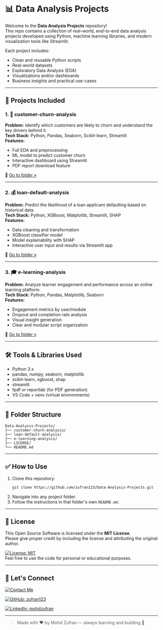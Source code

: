 # 📊 Data Analysis Projects

Welcome to the **Data Analysis Projects** repository!  
This repo contains a collection of real-world, end-to-end data analysis projects developed using Python, machine learning libraries, and modern visualization tools like Streamlit.

Each project includes:
- Clean and reusable Python scripts  
- Real-world datasets  
- Exploratory Data Analysis (EDA)  
- Visualizations and/or dashboards  
- Business insights and practical use-cases  

---

## 🚀 Projects Included

### 1. 🧾 customer-churn-analysis
**Problem:** Identify which customers are likely to churn and understand the key drivers behind it.  
**Tech Stack:** Python, Pandas, Seaborn, Scikit-learn, Streamlit  
**Features:**
- Full EDA and preprocessing  
- ML model to predict customer churn  
- Interactive dashboard using Streamlit  
- PDF report download feature  

📁 [Go to folder »](./customer-churn-analysis)

---

### 2. 💰 loan-default-analysis
**Problem:** Predict the likelihood of a loan applicant defaulting based on historical data.  
**Tech Stack:** Python, XGBoost, Matplotlib, Streamlit, SHAP  
**Features:**
- Data cleaning and transformation  
- XGBoost classifier model  
- Model explainability with SHAP  
- Interactive user input and results via Streamlit app  

📁 [Go to folder »](./loan-default-analysis)

---

### 3. 🎓 e-learning-analysis
**Problem:** Analyze learner engagement and performance across an online learning platform.  
**Tech Stack:** Python, Pandas, Matplotlib, Seaborn  
**Features:**
- Engagement metrics by user/module  
- Dropout and completion rate analysis  
- Visual insight generation  
- Clear and modular script organization  

📁 [Go to folder »](./e-learning-analysis)

---

## 🛠 Tools & Libraries Used

- Python 3.x  
- pandas, numpy, seaborn, matplotlib  
- scikit-learn, xgboost, shap  
- streamlit  
- fpdf or reportlab (for PDF generation)  
- VS Code + venv (virtual environments)  

---

## 📁 Folder Structure

```
Data-Analysis-Projects/
├── customer-churn-analysis/
├── loan-default-analysis/
├── e-learning-analysis/
├── LICENSE/
└── README.md
```

---

## ✅ How to Use

1. Clone this repository:
   ```bash
   git clone https://github.com/zufran123/Data-Analysis-Projects.git
   ```
2. Navigate into any project folder.
3. Follow the instructions in that folder's own `README.md`.

---

## 📄 License

This Open Source Software is licensed under the **MIT License**.  
Please give proper credit by including the license and attributing the original author.

 [![License: MIT](https://img.shields.io/badge/License-MIT-yellow.svg)](https://opensource.org/licenses/MIT)  
Feel free to use the code for personal or educational purposes.

---

## 🔗 Let's Connect 

 [![Contact Me](https://img.shields.io/badge/Contact%20Me-D14836?style=flat-square&logo=gmail&logoColor=white)](mailto:mohdzufran7@gmail.com)

[![GitHub: zufran123](https://img.shields.io/badge/GitHub-zufran123-181717?style=flat-square&logo=github)](https://github.com/zufran123)
 
[![LinkedIn: mohdzufran](https://img.shields.io/badge/LinkedIn-mohdzufran-blue?style=flat-square&logo=linkedin)](https://linkedin.com/in/mohdzufran)

---

> Made with ❤️ by Mohd Zufran — always learning and building 🚀
